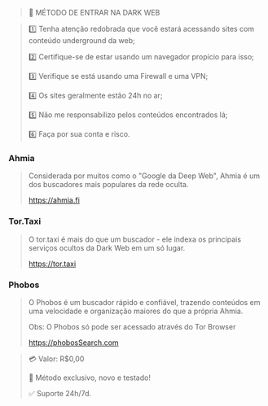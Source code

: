 > 🦠 MÉTODO DE ENTRAR NA DARK WEB

> 1️⃣ Tenha atenção redobrada que você estará acessando sites com conteúdo underground da web;
>
> 2️⃣ Certifique-se de estar usando um navegador propício para isso;
>
> 3️⃣ Verifique se está usando uma Firewall e uma VPN;
>
> 4️⃣ Os sites geralmente estão 24h no ar;
>
> 5️⃣ Não me responsabilizo pelos conteúdos encontrados lá;
>
> 6️⃣ Faça por sua conta e risco.

### Ahmia
>
> Considerada por muitos como o "Google da Deep Web", Ahmia é um dos buscadores mais populares da rede oculta.
> 
> https://ahmia.fi

### Tor.Taxi
>
> O tor.taxi é mais do que um buscador - ele indexa os principais serviços ocultos da Dark Web em um só lugar.
>
> https://tor.taxi

### Phobos
>
> O Phobos é um buscador rápido e confiável, trazendo conteúdos em uma velocidade e organização maiores do que a própria Ahmia.
>
> Obs: O Phobos só pode ser acessado através do Tor Browser
>
> https://phobosSearch.com

> 💳 Valor: R$0,00
>
> 🌟 Método exclusivo, novo e testado!
>
> ✅ Suporte 24h/7d.
